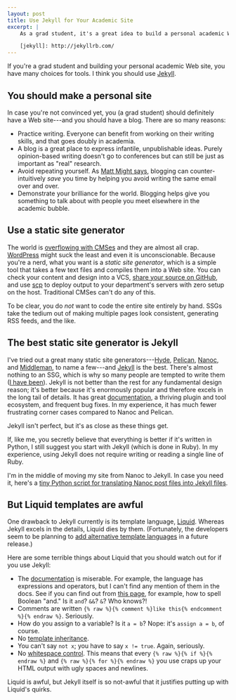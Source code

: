 ```yaml
---
layout: post
title: Use Jekyll for Your Academic Site
excerpt: |
    As a grad student, it's a great idea to build a personal academic Web site. There are many tools that can help you build a good one. I've tried many of them and I think you should use [Jekyll][].

    [jekyll]: http://jekyllrb.com/
---
```

If you're a grad student and building your personal academic Web site, you have many choices for tools. I think you should use [Jekyll][].

[jekyll]: http://jekyllrb.com/

## You should make a personal site

In case you're not convinced yet, you (a grad student) should definitely have a Web site---and you should have a blog. There are so many reasons:

* Practice writing. Everyone can benefit from working on their writing skills, and that goes doubly in academia.
* A blog is a great place to express infantile, unpublishable ideas. Purely opinion-based writing doesn't go to conferences but can still be just as important as "real" research.
* Avoid repeating yourself. As [Matt Might says][mm], blogging can counter-intuitively *save* you time by helping you avoid writing the same email over and over.
* Demonstrate your brilliance for the world. Blogging helps give you something to talk about with people you meet elsewhere in the academic bubble.

[mm]: http://matt.might.net/articles/how-to-blog-as-an-academic/

## Use a static site generator

The world is [overflowing with CMSes][cms] and they are almost all crap. [WordPress][] might suck the least and even it is unconscionable. Because you're a nerd, what you want is a *static site generator*, which is a simple tool that takes a few text files and compiles them into a Web site. You can check your content and design into a VCS, [share your source on GitHub][gh], and use [scp][] to deploy output to your department's servers with zero setup on the host. Traditional CMSes can't do any of this.

[WordPress]: http://wordpress.org/
[scp]: http://linux.die.net/man/1/scp
[cms]: http://www.cmsmatrix.org/
[gh]: https://github.com/sampsyo/home

To be clear, you do *not* want to code the entire site entirely by hand. SSGs take the tedium out of making multiple pages look consistent, generating RSS feeds, and the like.

## The best static site generator is Jekyll

I've tried out a great many static site generators---[Hyde][], [Pelican][], [Nanoc][], and [Middleman][], to name a few---and [Jekyll][] is the best. There's almost nothing to an SSG, which is why so many people are tempted to write them ([I have been][stapler]). Jekyll is not better than the rest for any fundamental design reason; it's better because it's enormously popular and therefore excels in the long tail of details. It has great [documentation][jekyll-docs], a thriving plugin and tool ecosystem, and frequent bug fixes. In my experience, it has much fewer frustrating corner cases compared to Nanoc and Pelican.

[jekyll-docs]: http://jekyllrb.com/docs/home/
[stapler]: https://github.com/sampsyo/stapler
[Middleman]: http://middlemanapp.com/
[Nanoc]: http://nanoc.ws/
[Pelican]: http://docs.getpelican.com/
[Hyde]: http://hyde.github.io/

Jekyll isn't perfect, but it's as close as these things get.

If, like me, you secretly believe that everything is better if it's written in Python, I still suggest you start with Jekyll (which is done in Ruby). In my experience, using Jekyll does not require writing or reading a single line of Ruby.

I'm in the middle of moving my site from Nanoc to Jekyll. In case you need it, here's a [tiny Python script for translating Nanoc post files into Jekyll files][script].

[script]: https://gist.github.com/sampsyo/9140753

## But Liquid templates are awful

One drawback to Jekyll currently is its template language, [Liquid][]. Whereas Jekyll excels in the details, Liquid dies by them. (Fortunately, the developers seem to be planning to [add alternative template languages][template-bug] in a future release.)

[template-bug]: https://github.com/jekyll/jekyll/issues/819
[Liquid]: http://liquidmarkup.org/

Here are some terrible things about Liquid that you should watch out for if you use Jekyll:

* The [documentation][liquid-docs] is miserable. For example, the language has expressions and operators, but I can't find any mention of them in the docs. See if you can find out from [this page][liquid-docs], for example, how to spell Boolean "and." Is it `and`? `&&`? `&`? Who knows?!
* Comments are written `{% raw %}{% comment %}like this{% endcomment %}{% endraw %}`. Seriously.
* How do you assign to a variable? Is it `a = b`? Nope: it's `assign a = b`, of course.
* No [template inheritance][inheritance].
* You can't say `not x`; you have to say `x != true`. Again, seriously.
* No [whitespace control][ws]. This means that every `{% raw %}{% if %}{% endraw %}` and `{% raw %}{% for %}{% endraw %}` you use craps up your HTML output with ugly spaces and newlines.

Liquid is awful, but Jekyll itself is so not-awful that it justifies putting up with Liquid's quirks.

[ws]: https://github.com/Shopify/liquid/issues/216
[inheritance]: https://github.com/Shopify/liquid/issues/98
[liquid-docs]: https://github.com/Shopify/liquid/wiki/Liquid-for-Designers
